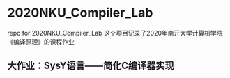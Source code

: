 # 2020NKU_Compiler_Lab
repo for 2020NKU_Compiler_Lab
这个项目记录了2020年南开大学计算机学院《编译原理》的课程作业

## 大作业：SysY语言——简化C编译器实现
